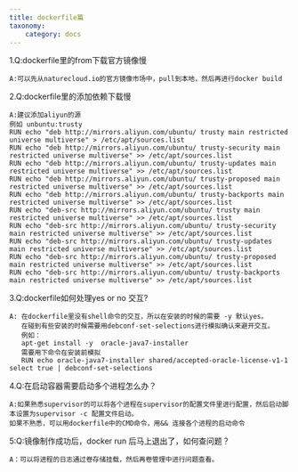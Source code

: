 ```yaml
---
title: dockerfile篇
taxonomy:
    category: docs
---
```



1.Q:dockerfile里的from下载官方镜像慢

	A:可以先从naturecloud.io的官方镜像市场中，pull到本地，然后再进行docker build

2.Q:dockerfile里的添加依赖下载慢
	
	A:建议添加aliyun的源
	例如 unbuntu:trusty
	RUN echo "deb http://mirrors.aliyun.com/ubuntu/ trusty main restricted universe multiverse" > /etc/apt/sources.list
	RUN echo "deb http://mirrors.aliyun.com/ubuntu/ trusty-security main restricted universe multiverse" >> /etc/apt/sources.list
	RUN echo "deb http://mirrors.aliyun.com/ubuntu/ trusty-updates main restricted universe multiverse" >> /etc/apt/sources.list
	RUN echo "deb http://mirrors.aliyun.com/ubuntu/ trusty-proposed main restricted universe multiverse" >> /etc/apt/sources.list
	RUN echo "deb http://mirrors.aliyun.com/ubuntu/ trusty-backports main restricted universe multiverse" >> /etc/apt/sources.list
	RUN echo "deb-src http://mirrors.aliyun.com/ubuntu/ trusty main restricted universe multiverse" >> /etc/apt/sources.list
	RUN echo "deb-src http://mirrors.aliyun.com/ubuntu/ trusty-security main restricted universe multiverse" >> /etc/apt/sources.list
	RUN echo "deb-src http://mirrors.aliyun.com/ubuntu/ trusty-updates main restricted universe multiverse" >> /etc/apt/sources.list
	RUN echo "deb-src http://mirrors.aliyun.com/ubuntu/ trusty-proposed main restricted universe multiverse" >> /etc/apt/sources.list
	RUN echo "deb-src http://mirrors.aliyun.com/ubuntu/ trusty-backports main restricted universe multiverse" >> /etc/apt/sources.list

3.Q:dockerfile如何处理yes or no 交互?
	
	A: 在dockerfile里没有shell命令的交互，所以在安装的时候的需要 -y 默认yes。 
	   在碰到有些安装的时候需要用debconf-set-selections进行模拟确认来避开交互。
	   例如：
	   apt-get install -y  oracle-java7-installer
	   需要用下命令在安装前模拟
	   RUN echo oracle-java7-installer shared/accepted-oracle-license-v1-1 select true | debconf-set-selections
4.Q:在启动容器需要启动多个进程怎么办？
	
	A:如果熟悉supervisor的可以将各个进程在supervisor的配置文件里进行配置，然后启动脚本设置为supervisor -c 配置文件启动。
	如果不熟悉，可以用dockerfile中的CMD命令，用&& 连接各个进程的启动命令
5:Q:镜像制作成功后，docker run 后马上退出了，如何查问题？
	
	A：可以将进程的日志通过卷存储挂载，然后再卷管理中进行问题查看。
